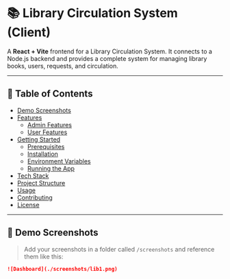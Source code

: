 # 📚 Library Circulation System (Client)

A **React + Vite** frontend for a Library Circulation System. It connects to a Node.js backend and provides a complete system for managing library books, users, requests, and circulation.

---

## 🧭 Table of Contents

- [Demo Screenshots](#demo-screenshots)
- [Features](#features)
  - [Admin Features](#admin-features)
  - [User Features](#user-features)
- [Getting Started](#getting-started)
  - [Prerequisites](#prerequisites)
  - [Installation](#installation)
  - [Environment Variables](#environment-variables)
  - [Running the App](#running-the-app)
- [Tech Stack](#tech-stack)
- [Project Structure](#project-structure)
- [Usage](#usage)
- [Contributing](#contributing)
- [License](#license)

---

## 📸 Demo Screenshots

> Add your screenshots in a folder called `/screenshots` and reference them like this:

```md
![Dashboard](./screenshots/lib1.png)
